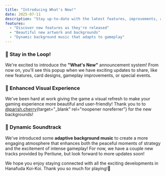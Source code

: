 ```yaml
---
title: "Introducing What's New!"
date: 2025-07-11
description: "Stay up-to-date with the latest features, improvements, and news in Hanafuda Koi-Koi!"
features:
  - "Discover new features as they're released"
  - "Beautiful new artwork and backgrounds" 
  - "Dynamic background music that adapts to gameplay"
---
```


### 📢 Stay in the Loop!

We're excited to introduce the **"What's New"** announcement system! From now on, you'll see this popup when we have exciting updates to share, like new features, card designs, gameplay improvements, or special events.

### 🎨 Enhanced Visual Experience

We've been hard at work giving the game a visual refresh to make your gaming experience more beautiful and user-friendly! Thank you to to [@parish.cherry](https://instagram.com/parish.cherry){target="_blank" rel="noopener noreferrer"} for the new backgrounds!

### 🎵 Dynamic Soundtrack

We've introduced some **adaptive background music** to create a more engaging atmosphere that enhances both the peaceful moments of strategy and the excitement of intense gameplay! For now, we have a couple new tracks provided by Peritune, but look forward to more updates soon!

We hope you enjoy staying connected with all the exciting developments in Hanafuda Koi-Koi. Thank you so much for playing!🌸